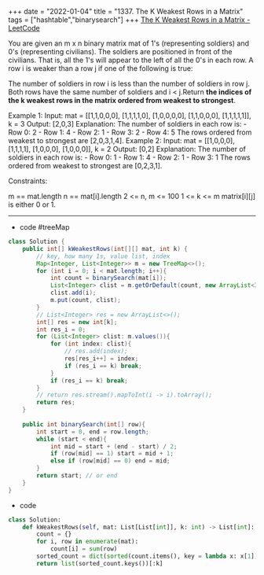 +++ 
date = "2022-01-04"
title = "1337. The K Weakest Rows in a Matrix"
tags = ["hashtable","binarysearch"]
+++
[The K Weakest Rows in a Matrix - LeetCode](https://leetcode.com/problems/the-k-weakest-rows-in-a-matrix/)

You are given an m x n binary matrix mat of 1's (representing soldiers) and 0's (representing civilians). The soldiers are positioned in front of the civilians. That is, all the 1's will appear to the left of all the 0's in each row.
A row i is weaker than a row j if one of the following is true:

The number of soldiers in row i is less than the number of soldiers in row j.
Both rows have the same number of soldiers and i < j.Return __the indices of the __k__ weakest rows in the matrix ordered from weakest to strongest__.
 
Example 1:
Input: mat = [[1,1,0,0,0], [1,1,1,1,0], [1,0,0,0,0], [1,1,0,0,0], [1,1,1,1,1]], k = 3 Output: [2,0,3] Explanation: The number of soldiers in each row is: - Row 0: 2 - Row 1: 4 - Row 2: 1 - Row 3: 2 - Row 4: 5 The rows ordered from weakest to strongest are [2,0,3,1,4]. 
Example 2:
Input: mat = [[1,0,0,0], [1,1,1,1], [1,0,0,0], [1,0,0,0]], k = 2 Output: [0,2] Explanation: The number of soldiers in each row is: - Row 0: 1 - Row 1: 4 - Row 2: 1 - Row 3: 1 The rows ordered from weakest to strongest are [0,2,3,1]. 
 
Constraints:

 m == mat.length
 n == mat[i].length
 2 <= n, m <= 100
 1 <= k <= m
 matrix[i][j] is either 0 or 1.

---
- code #treeMap 
```java
class Solution {
    public int[] kWeakestRows(int[][] mat, int k) {
        // key, how many 1s, value list, index
        Map<Integer, List<Integer>> m = new TreeMap<>();
        for (int i = 0; i < mat.length; i++){
            int count = binarySearch(mat[i]);
            List<Integer> clist = m.getOrDefault(count, new ArrayList<Integer>());
            clist.add(i);
            m.put(count, clist);
        }
        // List<Integer> res = new ArrayList<>();
        int[] res = new int[k];
        int res_i = 0;
        for (List<Integer> clist: m.values()){
            for (int index: clist){
                // res.add(index);
                res[res_i++] = index;
                if (res_i == k) break;
            }
            if (res_i == k) break;
        }
        // return res.stream().mapToInt(i -> i).toArray();
        return res;
    }
    
    public int binarySearch(int[] row){
        int start = 0, end = row.length;
        while (start < end){
            int mid = start + (end - start) / 2;
            if (row[mid] == 1) start = mid + 1;
            else if (row[mid] == 0) end = mid;
        }
        return start; // or end
    }
}
```
- code
```py
class Solution:
    def kWeakestRows(self, mat: List[List[int]], k: int) -> List[int]:
        count = {}
        for i, row in enumerate(mat):
            count[i] = sum(row)
        sorted_count = dict(sorted(count.items(), key = lambda x: x[1]))
        return list(sorted_count.keys())[:k]
```
